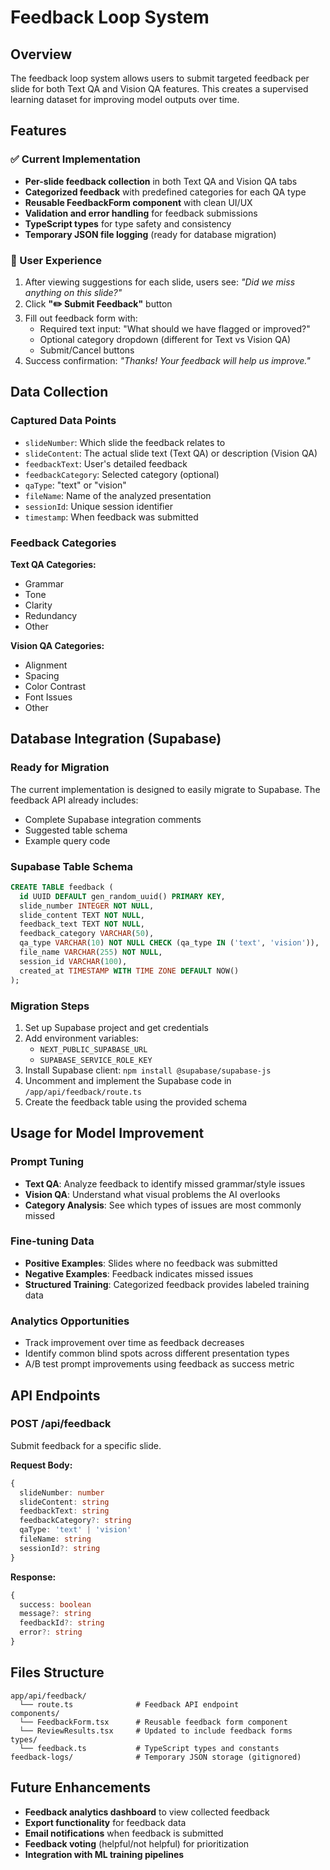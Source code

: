 # Feedback Loop System

## Overview
The feedback loop system allows users to submit targeted feedback per slide for both Text QA and Vision QA features. This creates a supervised learning dataset for improving model outputs over time.

## Features

### ✅ Current Implementation
- **Per-slide feedback collection** in both Text QA and Vision QA tabs
- **Categorized feedback** with predefined categories for each QA type
- **Reusable FeedbackForm component** with clean UI/UX
- **Validation and error handling** for feedback submissions
- **TypeScript types** for type safety and consistency
- **Temporary JSON file logging** (ready for database migration)

### 🎯 User Experience
1. After viewing suggestions for each slide, users see: *"Did we miss anything on this slide?"*
2. Click **"✏️ Submit Feedback"** button
3. Fill out feedback form with:
   - Required text input: "What should we have flagged or improved?"
   - Optional category dropdown (different for Text vs Vision QA)
   - Submit/Cancel buttons
4. Success confirmation: *"Thanks! Your feedback will help us improve."*

## Data Collection

### Captured Data Points
- `slideNumber`: Which slide the feedback relates to
- `slideContent`: The actual slide text (Text QA) or description (Vision QA)
- `feedbackText`: User's detailed feedback
- `feedbackCategory`: Selected category (optional)
- `qaType`: "text" or "vision" 
- `fileName`: Name of the analyzed presentation
- `sessionId`: Unique session identifier
- `timestamp`: When feedback was submitted

### Feedback Categories

**Text QA Categories:**
- Grammar
- Tone
- Clarity
- Redundancy
- Other

**Vision QA Categories:**
- Alignment
- Spacing
- Color Contrast
- Font Issues
- Other

## Database Integration (Supabase)

### Ready for Migration
The current implementation is designed to easily migrate to Supabase. The feedback API already includes:
- Complete Supabase integration comments
- Suggested table schema
- Example query code

### Supabase Table Schema
```sql
CREATE TABLE feedback (
  id UUID DEFAULT gen_random_uuid() PRIMARY KEY,
  slide_number INTEGER NOT NULL,
  slide_content TEXT NOT NULL,
  feedback_text TEXT NOT NULL,
  feedback_category VARCHAR(50),
  qa_type VARCHAR(10) NOT NULL CHECK (qa_type IN ('text', 'vision')),
  file_name VARCHAR(255) NOT NULL,
  session_id VARCHAR(100),
  created_at TIMESTAMP WITH TIME ZONE DEFAULT NOW()
);
```

### Migration Steps
1. Set up Supabase project and get credentials
2. Add environment variables:
   - `NEXT_PUBLIC_SUPABASE_URL`
   - `SUPABASE_SERVICE_ROLE_KEY`
3. Install Supabase client: `npm install @supabase/supabase-js`
4. Uncomment and implement the Supabase code in `/app/api/feedback/route.ts`
5. Create the feedback table using the provided schema

## Usage for Model Improvement

### Prompt Tuning
- **Text QA**: Analyze feedback to identify missed grammar/style issues
- **Vision QA**: Understand what visual problems the AI overlooks
- **Category Analysis**: See which types of issues are most commonly missed

### Fine-tuning Data
- **Positive Examples**: Slides where no feedback was submitted
- **Negative Examples**: Feedback indicates missed issues
- **Structured Training**: Categorized feedback provides labeled training data

### Analytics Opportunities
- Track improvement over time as feedback decreases
- Identify common blind spots across different presentation types
- A/B test prompt improvements using feedback as success metric

## API Endpoints

### POST /api/feedback
Submit feedback for a specific slide.

**Request Body:**
```typescript
{
  slideNumber: number
  slideContent: string
  feedbackText: string
  feedbackCategory?: string
  qaType: 'text' | 'vision'
  fileName: string
  sessionId?: string
}
```

**Response:**
```typescript
{
  success: boolean
  message?: string
  feedbackId?: string
  error?: string
}
```

## Files Structure
```
app/api/feedback/
  └── route.ts              # Feedback API endpoint
components/
  └── FeedbackForm.tsx      # Reusable feedback form component
  └── ReviewResults.tsx     # Updated to include feedback forms
types/
  └── feedback.ts           # TypeScript types and constants
feedback-logs/              # Temporary JSON storage (gitignored)
```

## Future Enhancements
- **Feedback analytics dashboard** to view collected feedback
- **Export functionality** for feedback data
- **Email notifications** when feedback is submitted
- **Feedback voting** (helpful/not helpful) for prioritization
- **Integration with ML training pipelines** 